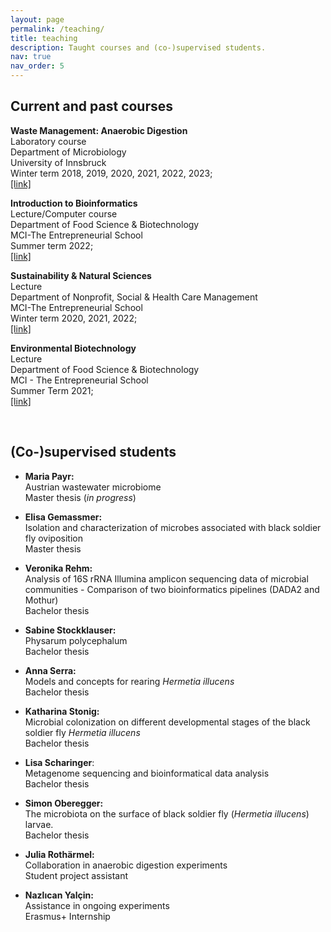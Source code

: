 ```yaml
---
layout: page
permalink: /teaching/
title: teaching
description: Taught courses and (co-)supervised students.
nav: true
nav_order: 5
---
```


## Current and past courses

**Waste Management: Anaerobic Digestion**  
Laboratory course  
Department of Microbiology  
University of Innsbruck  
Winter term 2018, 2019, 2020, 2021, 2022, 2023;  
[[link]](https://uibk.ac.at/microbiology/)

**Introduction to Bioinformatics**  
Lecture/Computer course  
Department of Food Science & Biotechnology  
MCI-The Entrepreneurial School  
Summer term 2022;  
[[link]](https://mci.edu/de/forschung/schwerpunkte/food-science-biotechnology)

**Sustainability & Natural Sciences**  
Lecture  
Department of Nonprofit, Social & Health Care Management  
MCI-The Entrepreneurial School  
Winter term 2020, 2021, 2022;  
[[link]](https://mci.edu/en/study/bachelor/nonprofit-social-health-care-management)

**Environmental Biotechnology**  
Lecture  
Department of Food Science & Biotechnology  
MCI - The Entrepreneurial School  
Summer Term 2021;  
[[link]](https://mci.edu/de/forschung/schwerpunkte/food-science-biotechnology)

<br>

## (Co-)supervised students

- **Maria Payr:**  
Austrian wastewater microbiome  
Master thesis (*in progress*)

- **Elisa Gemassmer:**  
Isolation and characterization of microbes associated with black soldier fly oviposition  
Master thesis

- **Veronika Rehm:**  
Analysis of 16S rRNA Illumina amplicon sequencing data of microbial communities -
Comparison of two bioinformatics pipelines (DADA2 and Mothur)  
Bachelor thesis

- **Sabine Stockklauser:**  
Physarum polycephalum  
Bachelor thesis  

- **Anna Serra:**  
Models and concepts for rearing *Hermetia illucens*  
Bachelor thesis  

- **Katharina Stonig:**  
Microbial colonization on different developmental stages of the black soldier fly *Hermetia illucens*  
Bachelor thesis

- **Lisa Scharinger**:  
Metagenome sequencing and bioinformatical data analysis  
Bachelor thesis

- **Simon Oberegger:**  
The microbiota on the surface of black soldier fly (*Hermetia illucens*) larvae.  
Bachelor thesis

- **Julia Rothärmel:**  
Collaboration in anaerobic digestion experiments  
Student project assistant

- **Nazlıcan Yalçin:**  
Assistance in ongoing experiments  
Erasmus+ Internship
